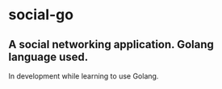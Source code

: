 # social-go
## A social networking application. Golang language used.
In development while learning to use Golang.
